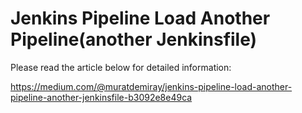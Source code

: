 # Jenkins Pipeline Load Another Pipeline(another Jenkinsfile)

Please read the article below for detailed information:

https://medium.com/@muratdemiray/jenkins-pipeline-load-another-pipeline-another-jenkinsfile-b3092e8e49ca
